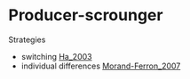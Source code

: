 # Producer-scrounger 

Strategies

- switching [Ha_2003](../papers/Ha_2003.md)
- individual differences [Morand-Ferron_2007](../papers/Morand-Ferron_2007.md)